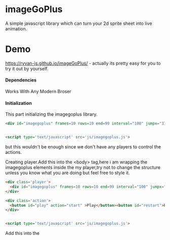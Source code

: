 # imageGoPlus
A simple javascript library which can turn your 2d sprite sheet into live animation.

# Demo
https://ryvan-js.github.io/imageGoPlus/ - actually its pretty easy for you to try it out by yourself.

#### Dependencies
Works With Any Modern Broser

#### Initialization

This part initializing the imagegoplus library.

```html
<div id="imagegoplus" frames=10 rows=10 end=99 interval="100" jumpx="375" jumpy="375" startx="0" starty="0" img-src="./images/ssTest1.png" ></div>


<script type='text/javascript' src='js/imagegoplus.js'>
```
but this wouldn't be enough since we don't have any players to control the actions.

Creating player.Add this into the \<body> tag,here i am wrapping the imagegoplus elements inside the my player,try not to change the structure unless you know what you are doing but feel free to style it.
  
```html
<div class='player'>
  <div id="imagegoplus" frames=10 rows=10 end=99 interval="100" jumpx="375" jumpy="375" startx="0" starty="0" img-src="./images/ssTest1.png" ></div>
</div>

<div class='action'>
  <button id="play" action="start" >Play</button><button id="restart">Restart</button>
</div>


<script type='text/javascript' src='js/imagegoplus.js'>
```

Add this into the <script> tag just before the <\/body>,this part actually controls how the player should work.As you can see the player and the imageplusgo.js library both two different setups.

```javascript

window.onload = function(){

    ImageGoPlus.init();
    var button = document.getElementById("play");
    document.getElementById("play").addEventListener("click",function(){

        if(this.getAttribute("action") == "start"){
            var x = ImageGoPlus.setting.startx;
            var y = ImageGoPlus.setting.starty;
            ImageGoPlus.play(x,y);
            this.innerHTML = "Pause";
            this.setAttribute("action","playing");

        }else if(this.getAttribute("action") == "paused"){

            ImageGoPlus.play(window.xpos,window.ypos,window.mcount,window.ncount);
            this.innerHTML = "Pause";
            this.setAttribute("action","playing");
        }else{
            ImageGoPlus.pause();
            this.innerHTML = "Play";
            this.setAttribute("action","paused");
        }

    });

    document.getElementById("restart").addEventListener("click",function(){
        ImageGoPlus.pause().reset();

    });

    document.addEventListener("visibilitychange", function() {
    if(button.getAttribute("action") != "start"){
      if(this.visibilityState == "hidden"){
        ImageGoPlus.pause();
        button.innerHTML = "Play";
        button.setAttribute("action","paused");
      }else{
        ImageGoPlus.play(window.xpos,window.ypos,window.mcount,window.ncount);
        button.innerHTML = "Pause";
        button.setAttribute("action","playing");
      };
    }
    });
}
```


#### License

Copyright (c) 2016 Ryvan Prabhu

Licensed under the MIT license.
